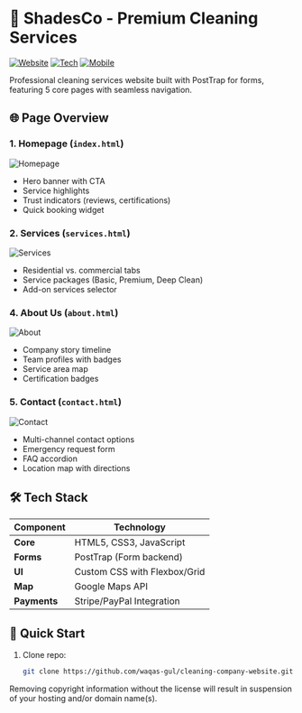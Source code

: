 # 🧹 ShadesCo - Premium Cleaning Services

[![Website](https://img.shields.io/badge/LIVE-shadesco.ae-%2300A1E1)](https://shadesco.ae)
[![Tech](https://img.shields.io/badge/HTML5/CSS3/JS-ES6+-%23E34F26)](https://developer.mozilla.org)
[![Mobile](https://img.shields.io/badge/Mobile_Optimized-Yes-%2342b983)]()

Professional cleaning services website built with PostTrap for forms, featuring 5 core pages with seamless navigation.

## 🌐 Page Overview

### 1. **Homepage** (`index.html`)
![Homepage](/HOME.png)
- Hero banner with CTA
- Service highlights
- Trust indicators (reviews, certifications)
- Quick booking widget

### 2. **Services** (`services.html`)
![Services](/services.png)
- Residential vs. commercial tabs
- Service packages (Basic, Premium, Deep Clean)
- Add-on services selector

### 4. **About Us** (`about.html`)
![About](/about.png)
- Company story timeline
- Team profiles with badges
- Service area map
- Certification badges

### 5. **Contact** (`contact.html`)
![Contact](/contact.png)
- Multi-channel contact options
- Emergency request form
- FAQ accordion
- Location map with directions

## 🛠 Tech Stack

| Component | Technology |
|-----------|------------|
| **Core** | HTML5, CSS3, JavaScript |
| **Forms** | PostTrap (Form backend) |
| **UI** | Custom CSS with Flexbox/Grid |
| **Map** | Google Maps API |
| **Payments** | Stripe/PayPal Integration |

## 🚀 Quick Start

1. Clone repo:
   ```bash
   git clone https://github.com/waqas-gul/cleaning-company-website.git
Removing copyright information without the license will result in suspension of your hosting and/or domain name(s).
